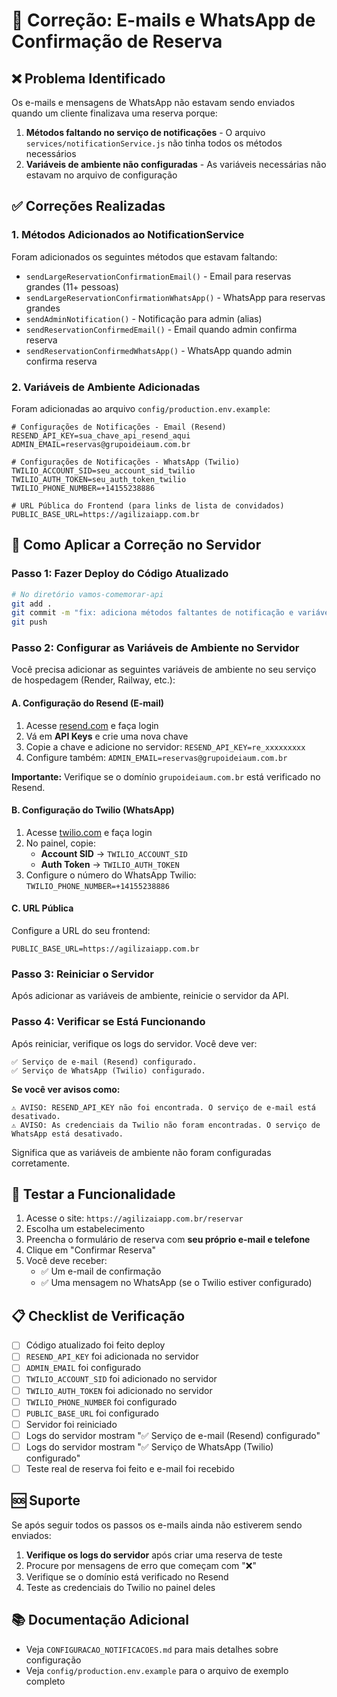 # 🔧 Correção: E-mails e WhatsApp de Confirmação de Reserva

## ❌ Problema Identificado

Os e-mails e mensagens de WhatsApp não estavam sendo enviados quando um cliente finalizava uma reserva porque:

1. **Métodos faltando no serviço de notificações** - O arquivo `services/notificationService.js` não tinha todos os métodos necessários
2. **Variáveis de ambiente não configuradas** - As variáveis necessárias não estavam no arquivo de configuração

## ✅ Correções Realizadas

### 1. Métodos Adicionados ao NotificationService

Foram adicionados os seguintes métodos que estavam faltando:

- `sendLargeReservationConfirmationEmail()` - Email para reservas grandes (11+ pessoas)
- `sendLargeReservationConfirmationWhatsApp()` - WhatsApp para reservas grandes
- `sendAdminNotification()` - Notificação para admin (alias)
- `sendReservationConfirmedEmail()` - Email quando admin confirma reserva
- `sendReservationConfirmedWhatsApp()` - WhatsApp quando admin confirma reserva

### 2. Variáveis de Ambiente Adicionadas

Foram adicionadas ao arquivo `config/production.env.example`:

```env
# Configurações de Notificações - Email (Resend)
RESEND_API_KEY=sua_chave_api_resend_aqui
ADMIN_EMAIL=reservas@grupoideiaum.com.br

# Configurações de Notificações - WhatsApp (Twilio)
TWILIO_ACCOUNT_SID=seu_account_sid_twilio
TWILIO_AUTH_TOKEN=seu_auth_token_twilio
TWILIO_PHONE_NUMBER=+14155238886

# URL Pública do Frontend (para links de lista de convidados)
PUBLIC_BASE_URL=https://agilizaiapp.com.br
```

## 🚀 Como Aplicar a Correção no Servidor

### Passo 1: Fazer Deploy do Código Atualizado

```bash
# No diretório vamos-comemorar-api
git add .
git commit -m "fix: adiciona métodos faltantes de notificação e variáveis de ambiente"
git push
```

### Passo 2: Configurar as Variáveis de Ambiente no Servidor

Você precisa adicionar as seguintes variáveis de ambiente no seu serviço de hospedagem (Render, Railway, etc.):

#### **A. Configuração do Resend (E-mail)**

1. Acesse [resend.com](https://resend.com) e faça login
2. Vá em **API Keys** e crie uma nova chave
3. Copie a chave e adicione no servidor: `RESEND_API_KEY=re_xxxxxxxxx`
4. Configure também: `ADMIN_EMAIL=reservas@grupoideiaum.com.br`

**Importante:** Verifique se o domínio `grupoideiaum.com.br` está verificado no Resend.

#### **B. Configuração do Twilio (WhatsApp)**

1. Acesse [twilio.com](https://www.twilio.com) e faça login
2. No painel, copie:
   - **Account SID** → `TWILIO_ACCOUNT_SID`
   - **Auth Token** → `TWILIO_AUTH_TOKEN`
3. Configure o número do WhatsApp Twilio: `TWILIO_PHONE_NUMBER=+14155238886`

#### **C. URL Pública**

Configure a URL do seu frontend:
```env
PUBLIC_BASE_URL=https://agilizaiapp.com.br
```

### Passo 3: Reiniciar o Servidor

Após adicionar as variáveis de ambiente, reinicie o servidor da API.

### Passo 4: Verificar se Está Funcionando

Após reiniciar, verifique os logs do servidor. Você deve ver:

```
✅ Serviço de e-mail (Resend) configurado.
✅ Serviço de WhatsApp (Twilio) configurado.
```

**Se você ver avisos como:**
```
⚠️ AVISO: RESEND_API_KEY não foi encontrada. O serviço de e-mail está desativado.
⚠️ AVISO: As credenciais da Twilio não foram encontradas. O serviço de WhatsApp está desativado.
```

Significa que as variáveis de ambiente não foram configuradas corretamente.

## 🧪 Testar a Funcionalidade

1. Acesse o site: `https://agilizaiapp.com.br/reservar`
2. Escolha um estabelecimento
3. Preencha o formulário de reserva com **seu próprio e-mail e telefone**
4. Clique em "Confirmar Reserva"
5. Você deve receber:
   - ✅ Um e-mail de confirmação
   - ✅ Uma mensagem no WhatsApp (se o Twilio estiver configurado)

## 📋 Checklist de Verificação

- [ ] Código atualizado foi feito deploy
- [ ] `RESEND_API_KEY` foi adicionada no servidor
- [ ] `ADMIN_EMAIL` foi configurado
- [ ] `TWILIO_ACCOUNT_SID` foi adicionado no servidor
- [ ] `TWILIO_AUTH_TOKEN` foi adicionado no servidor
- [ ] `TWILIO_PHONE_NUMBER` foi configurado
- [ ] `PUBLIC_BASE_URL` foi configurado
- [ ] Servidor foi reiniciado
- [ ] Logs do servidor mostram "✅ Serviço de e-mail (Resend) configurado"
- [ ] Logs do servidor mostram "✅ Serviço de WhatsApp (Twilio) configurado"
- [ ] Teste real de reserva foi feito e e-mail foi recebido

## 🆘 Suporte

Se após seguir todos os passos os e-mails ainda não estiverem sendo enviados:

1. **Verifique os logs do servidor** após criar uma reserva de teste
2. Procure por mensagens de erro que começam com "❌"
3. Verifique se o domínio está verificado no Resend
4. Teste as credenciais do Twilio no painel deles

## 📚 Documentação Adicional

- Veja `CONFIGURACAO_NOTIFICACOES.md` para mais detalhes sobre configuração
- Veja `config/production.env.example` para o arquivo de exemplo completo





